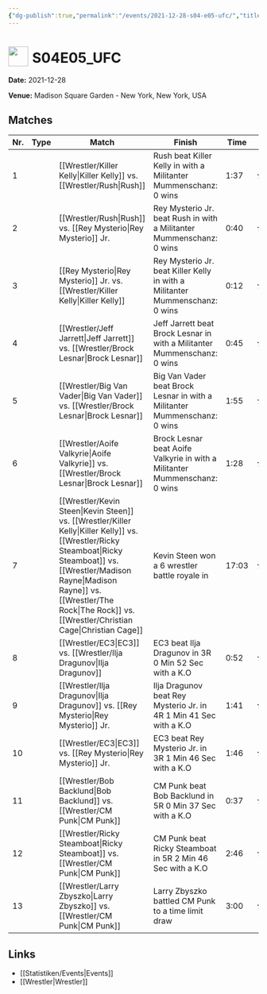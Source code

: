 ```yaml
---
{"dg-publish":true,"permalink":"/events/2021-12-28-s04-e05-ufc/","title":"S04E05_UFC","noteIcon":""}
---
```



# <img src="https://github.com/CptSpaulding1980/choke-slam-wrestling/releases/download/images/ChokeSlam.png" width="40" style="vertical-align:bottom; margin-right:8px;">**S04E05_UFC**

**Date:** 2021-12-28

**Venue:** Madison Square Garden - New York, New York, USA

## Matches

| Nr. | Type | Match | Finish | Time | Rating | Score |
|-----|------|-------|--------|------|--------|-------|
| 1 |  | [[Wrestler/Killer Kelly\|Killer Kelly]] vs. [[Wrestler/Rush\|Rush]] | Rush beat Killer Kelly in  with a Militanter Mummenschanz: 0 wins | 1:37 | ★★★★ | 86 |
| 2 |  | [[Wrestler/Rush\|Rush]] vs. [[Rey Mysterio\|Rey Mysterio]] Jr. | Rey Mysterio Jr. beat Rush in  with a Militanter Mummenschanz: 0 wins | 0:40 | ★★★1/4 | 73 |
| 3 |  | [[Rey Mysterio\|Rey Mysterio]] Jr. vs. [[Wrestler/Killer Kelly\|Killer Kelly]] | Rey Mysterio Jr. beat Killer Kelly in  with a Militanter Mummenschanz: 0 wins | 0:12 | ★★★3/4 | 82 |
| 4 |  | [[Wrestler/Jeff Jarrett\|Jeff Jarrett]] vs. [[Wrestler/Brock Lesnar\|Brock Lesnar]] | Jeff Jarrett beat Brock Lesnar in  with a Militanter Mummenschanz: 0 wins | 0:45 | ★★★1/2 | 79 |
| 5 |  | [[Wrestler/Big Van Vader\|Big Van Vader]] vs. [[Wrestler/Brock Lesnar\|Brock Lesnar]] | Big Van Vader beat Brock Lesnar in  with a Militanter Mummenschanz: 0 wins | 1:55 | ★★★1/2 | 79 |
| 6 |  | [[Wrestler/Aoife Valkyrie\|Aoife Valkyrie]] vs. [[Wrestler/Brock Lesnar\|Brock Lesnar]] | Brock Lesnar beat Aoife Valkyrie in  with a Militanter Mummenschanz: 0 wins | 1:28 | ★★★1/2 | 78 |
| 7 |  | [[Wrestler/Kevin Steen\|Kevin Steen]] vs. [[Wrestler/Killer Kelly\|Killer Kelly]] vs. [[Wrestler/Ricky Steamboat\|Ricky Steamboat]] vs. [[Wrestler/Madison Rayne\|Madison Rayne]] vs. [[Wrestler/The Rock\|The Rock]] vs. [[Wrestler/Christian Cage\|Christian Cage]] | Kevin Steen won a 6 wrestler battle royale in | 17:03 | ★★★3/4 | 80 |
| 8 |  | [[Wrestler/EC3\|EC3]] vs. [[Wrestler/Ilja Dragunov\|Ilja Dragunov]] | EC3 beat Ilja Dragunov in 3R 0 Min 52 Sec with a K.O | 0:52 | ★★★1/2 | 78 |
| 9 |  | [[Wrestler/Ilja Dragunov\|Ilja Dragunov]] vs. [[Rey Mysterio\|Rey Mysterio]] Jr. | Ilja Dragunov beat Rey Mysterio Jr. in 4R 1 Min 41 Sec with a K.O | 1:41 | ★★★★1/4 | 89 |
| 10 |  | [[Wrestler/EC3\|EC3]] vs. [[Rey Mysterio\|Rey Mysterio]] Jr. | EC3 beat Rey Mysterio Jr. in 3R 1 Min 46 Sec with a K.O | 1:46 | ★★★★ | 84 |
| 11 |  | [[Wrestler/Bob Backlund\|Bob Backlund]] vs. [[Wrestler/CM Punk\|CM Punk]]  | CM Punk  beat Bob Backlund in 5R 0 Min 37 Sec with a K.O | 0:37 | ★★★★1/2 | 92 |
| 12 |  | [[Wrestler/Ricky Steamboat\|Ricky Steamboat]] vs. [[Wrestler/CM Punk\|CM Punk]]  | CM Punk  beat Ricky Steamboat in 5R 2 Min 46 Sec with a K.O | 2:46 | ★★★★3/4 | 98 |
| 13 |  | [[Wrestler/Larry Zbyszko\|Larry Zbyszko]] vs. [[Wrestler/CM Punk\|CM Punk]]  | Larry Zbyszko battled CM Punk  to a  time limit draw | 3:00 | ★★★★1/4 | 88 |

## Links
- [[Statistiken/Events\|Events]]
- [[Wrestler\|Wrestler]]
